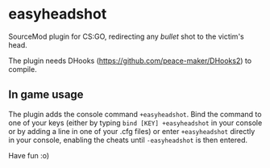 # easyheadshot
SourceMod plugin for CS:GO, redirecting any _bullet_ shot to the victim's head.

The plugin needs DHooks (https://github.com/peace-maker/DHooks2) to compile.

## In game usage
The plugin adds the console command `+easyheadshot`.
Bind the command to one of your keys (either by typing `bind [KEY] +easyheadshot` in your console or by adding a line in one of your .cfg files) or enter `+easyheadshot` directly in your console, enabling the cheats until `-easyheadshot` is then entered.

Have fun :o)
